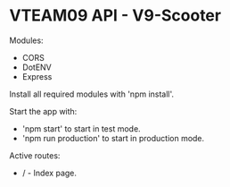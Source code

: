 VTEAM09 API - V9-Scooter
========================

Modules:
- CORS
- DotENV
- Express

Install all required modules with 'npm install'.

Start the app with:
- 'npm start' to start in test mode.
- 'npm run production' to start in production mode.

Active routes:
- / - Index page.